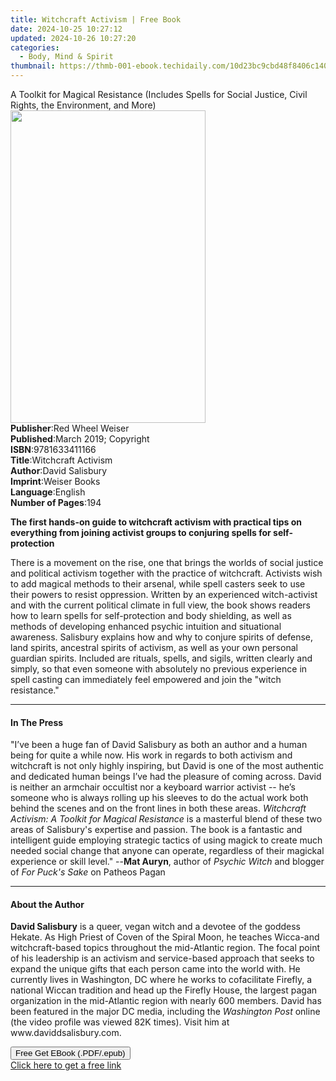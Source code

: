 ```yaml
---
title: Witchcraft Activism | Free Book
date: 2024-10-25 10:27:12
updated: 2024-10-26 10:27:20
categories:
  - Body, Mind & Spirit
thumbnail: https://thmb-001-ebook.techidaily.com/10d23bc9cbd48f8406c140e1b7b74d1684d607f03a8509498b9d847e1a5841e4.jpg
---
```

<main id="book-container">
  <div class="flex flex-col">
    <div class="book-brief flex-1 py-6 px-4 sm:p-6 md:py-10 md:px-8">
      <!-- brief-->
      <div class="book-brief-main">
        A Toolkit for Magical Resistance (Includes Spells for Social Justice,
        Civil Rights, the Environment, and More)
      </div>
    </div>
    <div
      class="book-meta-info flex-1 grid gap-4 col-start-1 col-end-3 row-start-1 sm:mb-6 sm:grid-cols-4 lg:gap-6 lg:col-start-2 lg:row-end-6 lg:row-span-6 lg:mb-0"
    >
      <div
        class="book-meta-info-left place-content-center mt-4 p-4 text-sm leading-6 col-start-2 col-span-2 dark:text-slate-400"
      >
        <img
          class="w-full h-500 object-cover rounded-lg sm:h-255 sm:col-span-2 lg:col-span-full"
          src="https://img-001-ebook.techidaily.com/ddab8740a9ec04d61fb9170512369d988ddc1a32d4c4aad308cf1bdafaa79769.jpg"
          alt=""
          width="312"
          height="500"
        />
      </div>
      <div
        class="book-meta-info-right mt-2 col-start-1 row-start-2 col-span-3 self-center"
      >
        <!-- meta data  -->
        <div class="flex flex-col px-4 md:px-8">
          <div class="flex-1">
            <strong>Publisher</strong>:<span class="px-2"
              >Red Wheel Weiser</span
            >
          </div>
          <div class="flex-1">
            <strong>Published</strong>:<span class="px-2"
              >March 2019; Copyright</span
            >
          </div>
          <div class="flex-1">
            <strong>ISBN</strong>:<span class="px-2">9781633411166</span>
          </div>
          <div class="flex-1">
            <strong>Title</strong>:<span class="px-2">Witchcraft Activism</span>
          </div>
          <div class="flex-1">
            <strong>Author</strong>:<span class="px-2">David Salisbury</span>
          </div>
          <div class="flex-1">
            <strong>Imprint</strong>:<span class="px-2">Weiser Books</span>
          </div>
          <div class="flex-1">
            <strong>Language</strong>:<span class="px-2">English</span>
          </div>
          <div class="flex-1">
            <strong>Number of Pages</strong>:<span class="px-2">194</span>
          </div>
        </div>
      </div>
    </div>
    <div class="book-description flex-1 py-6 px-4 sm:p-6 md:py-10 md:px-8">
      <div class="book-description-main">
        <div accordion-content="" id="description">
          <p>
            <b
              >The first hands-on guide to witchcraft activism with practical
              tips on everything from joining activist groups to conjuring
              spells for self-protection</b
            >
          </p>
          <p>
            There is a movement on the rise, one that brings the worlds of
            social justice and political activism together with the practice of
            witchcraft. Activists wish to add magical methods to their arsenal,
            while spell casters seek to use their powers to resist oppression.
            Written by an experienced witch-activist and with the current
            political climate in full view, the book shows readers how to learn
            spells for self-protection and body shielding, as well as methods of
            developing enhanced psychic intuition and situational awareness.
            Salisbury explains how and why to conjure spirits of defense, land
            spirits, ancestral spirits of activism, as well as your own personal
            guardian spirits. Included are rituals, spells, and sigils, written
            clearly and simply, so that even someone with absolutely no previous
            experience in spell casting can immediately feel empowered and join
            the "witch resistance."
          </p>
        </div>
        <div class="accordion-fader"></div>
      </div>
    </div>
    <div class="book-excerpts flex-1 py-6 px-4 sm:p-6 md:py-10 md:px-8">
      <!-- excerpts-->
      <div class="book-excerpts-main">
        <hr />
        <h4 class="placeholder placeholder-heading">
          <span>In The Press</span>
        </h4>
        <p>
          "I’ve been a huge fan of David Salisbury as both an author and a human
          being for quite a while now. His work in regards to both activism and
          witchcraft is not only highly inspiring, but David is one of the most
          authentic and dedicated human beings I’ve had the pleasure of coming
          across. David is neither an armchair occultist nor a keyboard warrior
          activist -- he’s someone who is always rolling up his sleeves to do
          the actual work both behind the scenes and on the front lines in both
          these areas.&nbsp;<i
            >Witchcraft Activism: A Toolkit for Magical Resistance</i
          >&nbsp;is a masterful blend of these two areas of Salisbury's
          expertise and passion. The book is a fantastic and intelligent guide
          employing strategic tactics of using magick to create much needed
          social change that anyone can operate, regardless of their magickal
          experience or skill level." --<b>Mat Auryn</b>, author of&nbsp;<i
            >Psychic Witch</i
          >&nbsp;and blogger of&nbsp;<i>For Puck's Sake</i>&nbsp;on Patheos
          Pagan
        </p>
      </div>
    </div>
    <div class="book-about-author flex-1 py-6 px-4 sm:p-6 md:py-10 md:px-8">
      <!-- about author-->
      <div class="book-main-author-main">
        <hr />
        <h4 class="placeholder placeholder-heading">
          <span>About the Author</span>
        </h4>
        <p>
          <b>David Salisbury</b> is a queer, vegan witch and a devotee of the
          goddess Hekate. As High Priest of Coven of the Spiral Moon, he teaches
          Wicca-and witchcraft-based topics throughout the mid-Atlantic region.
          The focal point of his leadership is an activism and service-based
          approach that seeks to expand the unique gifts that each person came
          into the world with. He currently lives in Washington, DC where he
          works to cofacilitate Firefly, a national Wiccan tradition and head up
          the Firefly House, the largest pagan organization in the mid-Atlantic
          region with nearly 600 members. David has been featured in the major
          DC media, including the <i>Washington Post</i> online (the video
          profile was viewed 82K times). Visit him at www.daviddsalisbury.com.
        </p>
      </div>
    </div>
    <div class="book-free-get flex-1 py-6 px-4 sm:p-6 md:py-10 md:px-8">
      <button
        id="btn-free-get"
        class="bg-blue-500 hover:bg-blue-700 text-white font-bold py-2 px-4 rounded"
      >
        Free Get EBook (.PDF/.epub)
      </button>
      <div id="countdown-display" class="px-2 text-lg mt-2"></div>
      <a
        id="free-link"
        class="hidden bg-blue-500 hover:bg-blue-700 text-white font-bold py-2 px-4 rounded"
        href="https://www.ebooks.com/en-us/book/138627034/witchcraft-activism/david-salisbury/"
        target="_blank"
        >Click here to get a free link</a
      >
    </div>
    <script>
      let countdownTime = 0;
      let countdownInterval = null;
      document
        .getElementById('btn-free-get')
        .addEventListener('click', startCountdown);
      function startCountdown() {
        countdownTime = new Date().getTime() + 60000 * 3;
        countdownInterval = setInterval(updateCountdown, 1000);
        document.getElementById('btn-free-get').disabled = true;
        document
          .getElementById('btn-free-get')
          .classList.add('bg-gray-500', 'cursor-not-allowed');
      }
      function updateCountdown() {
        let currentTime = new Date().getTime();
        let timeLeft = countdownTime - currentTime;
        let secondsLeft = Math.floor(timeLeft / 1000);
        document.getElementById('countdown-display').innerHTML =
          `Remaining time: ${secondsLeft} seconds.`;
        if (secondsLeft <= 0) {
          clearInterval(countdownInterval);
          document.getElementById('btn-free-get').classList.add('hidden');
          document.getElementById('free-link').classList.remove('hidden');
          document.getElementById('countdown-display').innerHTML = '';
        }
      }
    </script>
  </div>
</main>
